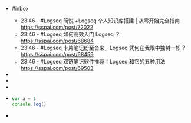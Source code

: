 - #inbox
  - 23:46 - #Logseq 简悦 +Logseq 个人知识库搭建 | 从零开始完全指南
  <https://sspai.com/post/72022>
  - 23:46 - #Logseq 如何高效入门 Logseq ？
    <https://sspai.com/post/68684>
  - 23:46 - #Logseq 卡片笔记纷至沓来，Logseq 凭何在我眼中独树一帜？
 <https://sspai.com/post/68459>
  - 23:46 - #Logseq 双链笔记软件推荐：Logseq 和它的五种用法 <https://sspai.com/post/69503>
-
-
-
- ```js
  var a = 1
  console.log()
  ```

-
